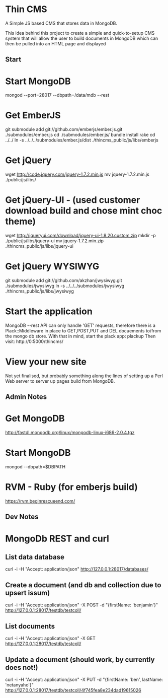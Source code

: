 
Thin CMS
========

A Simple JS based CMS that stores data in MongoDB.

This idea behind this project to create a simple and quick-to-setup CMS system
that will allow the user to build documents in MongoDB which can then be pulled
into an HTML page and displayed

Start
-----

# Start MongoDB

  mongod --port=28017 --dbpath=/data/mdb --rest

# Get EmberJS
  
  git submodule add git://github.com/emberjs/ember.js.git ./submodules/ember.js
  cd ./submodules/ember.js/
  bundle install
  rake
  cd ../../
  ln -s ../../../submodules/ember.js/dist ./thincms_public/js/libs/emberjs

# Get jQuery

  wget http://code.jquery.com/jquery-1.7.2.min.js 
  mv jquery-1.7.2.min.js ./public/js/libs/

# Get jQuery-UI - (used customer download build and chose mint choc theme)

  wget http://jqueryui.com/download/jquery-ui-1.8.20.custom.zip 
  mkdir -p ./public/js/libs/jquery-ui
  mv jquery-1.7.2.min.zip ./thincms_public/js/libs/jquery-ui

# Get jQuery WYSIWYG

  git submodule add git://github.com/akzhan/jwysiwyg.git ./submodules/jwysiwyg
  ln -s ../../../submodules/jwysiwyg ./thincms_public/js/libs/jwysiwyg

# Start the application

  MongoDB --rest API can only handle 'GET' requests, therefore there
  is a Plack::Middleware in place to GET,POST,PUT and DEL docuements
  to/from the mongo db store.  With that in mind, start the plack app:
    plackup 
  Then visit: http://0:5000/thincms/

# View your new site

  Not yet finalised, but probably something along the lines of setting up a 
  Perl Web server to server up pages build from MongoDB.


Admin Notes
-----------

# Get MongoDB
  http://fastdl.mongodb.org/linux/mongodb-linux-i686-2.0.4.tgz
  # Start MongoDB
  mongod --dbpath=$DBPATH

# RVM - Ruby (for emberjs build)
  https://rvm.beginrescueend.com/

Dev Notes
---------

# MongoDb REST and curl

## List data database
  curl -i -H "Accept: application/json" http://127.0.0.1:28017/databases/

## Create a document (and db and collection due to upsert issum)
  curl -i -H "Accept: application/json" -X POST -d "{firstName: 'benjamin'}" http://127.0.0.1:28017/testdb/testcoll/

## List documents
  curl -i -H "Accept: application/json" -X GET http://127.0.0.1:28017/testdb/testcoll/

## Update a document (should work, by currently does not!)
  curl -i -H "Accept: application/json" -X PUT -d "{firstName: 'ben', lastName: 'netanyaho'}" http://127.0.0.1:28017/testdb/testcoll/4f745fea8e234dad19615026

